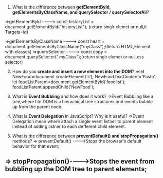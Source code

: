 

1. What is the difference between **getElementById, getElementsByClassName, and querySelector / querySelectorAll**?

=>getElementById           ---->  const historyList  = document.getElementById("historyList"); (return singlr elemet or null,it Targets=id)

=>getElementsByClassName   ---->  const heart        = document.getElementsByClassName("myClass");(Return HTML,Element with classes)
=>querySelector            ---->  const copy         = document.querySelector(".myClass");(return singlr elemet or null,css selector)



2. How do you **create and insert a new element into the DOM**?
=>let NewFood=document.createElement('li');
NewFood.textContent='Pasta';
let foodListParent=document.getElementById('foodlist');
foodListParent.appendChild('NewFood');

3. What is **Event Bubbling** and how does it work?
=>Event Bubbling like a tree,where hte DOM is a hierachical tree stractures and events bubble up from the parent node.


4. What is **Event Delegation** in JavaScript? Why is it useful?
=>Event Delegation mean where attach a single event listner to parent element instead of adding listner to each defferent child element.


5. What is the difference between **preventDefault() and stopPropagation()** methods?
=> preventDefault() ---->Stops the browser's default behavior for that event;

=> stopPropagation()---->Stops the event from bubbling up the DOM tree to parent elements;
---
